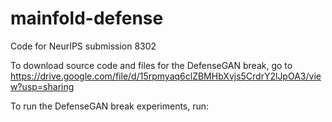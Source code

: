 # mainfold-defense
Code for NeurIPS submission 8302

To download source code and files for the DefenseGAN break, go to 
https://drive.google.com/file/d/15rpmyaq6clZBMHbXvjs5CrdrY2lJpOA3/view?usp=sharing

To run the DefenseGAN break experiments, run:




